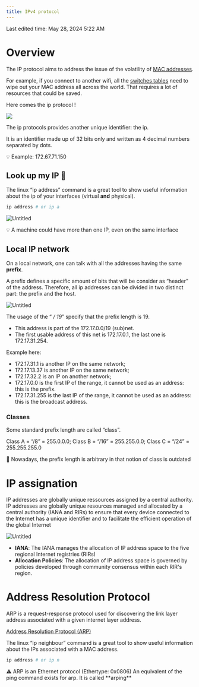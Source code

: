 ```yaml
---
title: IPv4 protocol
---
```

Last edited time: May 28, 2024 5:22 AM

# Overview

The IP protocol aims to address the issue of the volatility of [MAC addresses](MAC%20Address.md).

For example, if you connect to another wifi, all the [switches tables](Devices.md) need to wipe out your MAC address all across the world. That requires a lot of resources that could be saved.

Here comes the ip protocol !

![](https://media1.giphy.com/media/MxZBuBBPqdCQU/giphy.gif?cid=7941fdc6b9mxld28rd82cjjwcc3et3vhkpl1z4qhvzt54i3v&ep=v1_gifs_search&rid=giphy.gif&ct=g)

The ip protocols provides another unique identifier: the ip.

It is an identifier made up of 32 bits only and written as 4 decimal numbers separated by dots.

<aside>
💡 Example: 172.67.71.150

</aside>

## Look up my IP 👀

The linux “ip address” command is a great tool to show useful information about the ip of your interfaces (virtual **and** physical).

```bash
ip address # or ip a
```

![Untitled](IPv4%20protocol/Untitled.png)

<aside>
💡 A machine could have more than one IP, even on the same interface

</aside>

## Local IP network

On a local network, one can talk with all the addresses having the same **prefix**.

A prefix defines a specific amount of bits that will be consider as “header” of the address. Therefore, all ip addresses can be divided in two distinct part: the prefix and the host.

![Untitled](IPv4%20protocol/Untitled%201.png)

The usage of the “ */ 19*” specify that the prefix length is 19.

- This address is part of the 172.17.0.0/19 (sub)net.
- The first usable address of this net is 172.17.0.1, the last one is 172.17.31.254.

Example here:

- 172.17.31.1 is another IP on the same network;
- 172.17.13.37 is another IP on the same network;
- 172.17.32.2 is an IP on another network;
- 172.17.0.0 is the first IP of the range, it cannot be used as an address: this is the prefix.
- 172.17.31.255 is the last IP of the range, it cannot be used as an address: this is the broadcast address.

### Classes

Some standard prefix length are called “class”.

Class A = “/8” = 255.0.0.0;
Class B = “/16” = 255.255.0.0;
Class C = “/24” = 255.255.255.0

<aside>
🧠 Nowadays, the prefix length is arbitrary in that notion of class is outdated

</aside>

# IP assignation

IP addresses are globally unique ressources assigned by a central authority. IP addresses are globally unique resources managed and allocated by a central authority (IANA and RIRs) to ensure that every device connected to the Internet has a unique identifier and to facilitate the efficient operation of the global Internet

![Untitled](IPv4%20protocol/Untitled%202.png)

- **IANA**: The IANA manages the allocation of IP address space to the five regional Internet registries (RIRs)
- **Allocation Policies**: The allocation of IP address space is governed by policies developed through community consensus within each RIR's region.

# Address Resolution Protocol

ARP is a request-response protocol used for discovering the link layer address associated with a given internet layer address.

[Address Resolution Protocol (ARP)](../../%5BNET1%5D%20Network/ISO%20OSI/2%20Liaison.md) 

The linux “ip neighbour” command is a great tool to show useful information about the IPs associated with a MAC address.

```bash
ip address # or ip n
```

<aside>
⚠️ ARP is an Ethernet protocol (Ethertype: 0x0806)
An equivalent of the ping command exists for arp. It is called **arping**

</aside>
